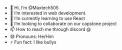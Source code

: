 - 👋 Hi, I’m @Maxtech505
- 👀 I’m interested in web development.
- 🌱 I’m currently learning to use React
- 💞️ I’m looking to collaborate on our capstone project
- 📫 How to reach me through discord @
- 😄 Pronouns: He/Him
- ⚡ Fun fact: I like bullys

<!---
Maxtech505/Maxtech505 is a ✨ special ✨ repository because its `README.md` (this file) appears on your GitHub profile.
You can click the Preview link to take a look at your changes.
--->
